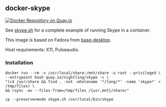 ## docker-skype

[![Docker Repository on Quay.io](https://quay.io/repository/nightling/skype/status "Docker Repository on Quay.io")](https://quay.io/repository/nightling/skype)

See [skype.sh](skype.sh) for a complete example of running Skype in a container.

This image is based on Fedora from [base-desktop](/_desktop/base-desktop).

Host requirements: X11, Pulseaudio.

### Installation

```
docker run --rm -v /usr/local/share:/mnt/share -u root --privileged \
--entrypoint bash quay.io/nightling/skype -c \
"(cd /usr/share && find . -not -wholename '*/lang/*' -name 'skype*' > /tmp/files) \
&& rsync -av --files-from=/tmp/files /{usr,mnt}/share/"
```
```
cp --preserve=mode skype.sh /usr/local/bin/skype
```
